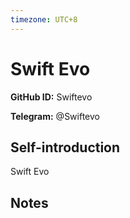 ```yaml
---
timezone: UTC+8
---
```


# Swift Evo

**GitHub ID:** Swiftevo

**Telegram:** @Swiftevo

## Self-introduction

Swift Evo

## Notes

<!-- Content_START -->


<!-- Content_END -->
